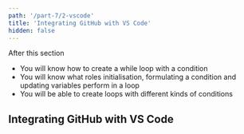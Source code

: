 ```yaml
---
path: '/part-7/2-vscode'
title: 'Integrating GitHub with VS Code'
hidden: false
---
```


<text-box variant='learningObjectives' name="Learning objectives">

After this section

- You will know how to create a while loop with a condition
- You will know what roles initialisation, formulating a condition and updating variables perform in a loop
- You will be able to create loops with different kinds of conditions

</text-box>

## Integrating GitHub with VS Code
